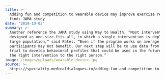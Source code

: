 ```yaml
---
title: >-
  Adding fun and competition to wearable device may improve exercise results,
  finds JAMA study
date: '2019-10-02'
summary: >-
  Another reference the JAMA study using Way to Health. “Most interventions are
  designed as one-size-fits-all, in which a single intervention is deployed to a
  large population,” said Patel. “Even if the program works on average, many
  participants may not benefit. Our next step will be to use data from this
  trial to develop behavioral profiles that could be used in the future to match
  the right intervention to the right person.”
image: /images/uploads/wearable-device.jpg
source: >-
  https://speciality.medicaldialogues.in/adding-fun-and-competition-to-wearable-device-may-improve-exercise-results-finds-jama-study/
---
```


